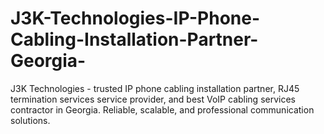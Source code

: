 # J3K-Technologies-IP-Phone-Cabling-Installation-Partner-Georgia-
J3K Technologies - trusted IP phone cabling installation partner, RJ45 termination services service provider, and best VoIP cabling services contractor in Georgia. Reliable, scalable, and professional communication solutions.
